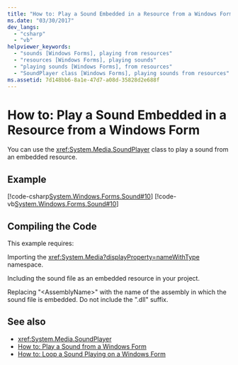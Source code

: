 ```yaml
---
title: "How to: Play a Sound Embedded in a Resource from a Windows Form"
ms.date: "03/30/2017"
dev_langs: 
  - "csharp"
  - "vb"
helpviewer_keywords: 
  - "sounds [Windows Forms], playing from resources"
  - "resources [Windows Forms], playing sounds"
  - "playing sounds [Windows Forms], from resources"
  - "SoundPlayer class [Windows Forms], playing sounds from resources"
ms.assetid: 7d148bb6-8a1e-47d7-a08d-35828d2e688f
---
```

# How to: Play a Sound Embedded in a Resource from a Windows Form
You can use the <xref:System.Media.SoundPlayer> class to play a sound from an embedded resource.  
  
## Example  
 [!code-csharp[System.Windows.Forms.Sound#10](../../../../samples/snippets/csharp/VS_Snippets_Winforms/System.Windows.Forms.Sound/CS/soundtestform.cs#10)]
 [!code-vb[System.Windows.Forms.Sound#10](../../../../samples/snippets/visualbasic/VS_Snippets_Winforms/System.Windows.Forms.Sound/VB/soundtestform.vb#10)]  
  
## Compiling the Code  
 This example requires:  
  
 Importing the <xref:System.Media?displayProperty=nameWithType> namespace.  
  
 Including the sound file as an embedded resource in your project.  
  
 Replacing "\<AssemblyName>" with the name of the assembly in which the sound file is embedded. Do not include the ".dll" suffix.  
  
## See also
- <xref:System.Media.SoundPlayer>
- [How to: Play a Sound from a Windows Form](../../../../docs/framework/winforms/controls/how-to-play-a-sound-from-a-windows-form.md)
- [How to: Loop a Sound Playing on a Windows Form](../../../../docs/framework/winforms/controls/how-to-loop-a-sound-playing-on-a-windows-form.md)
